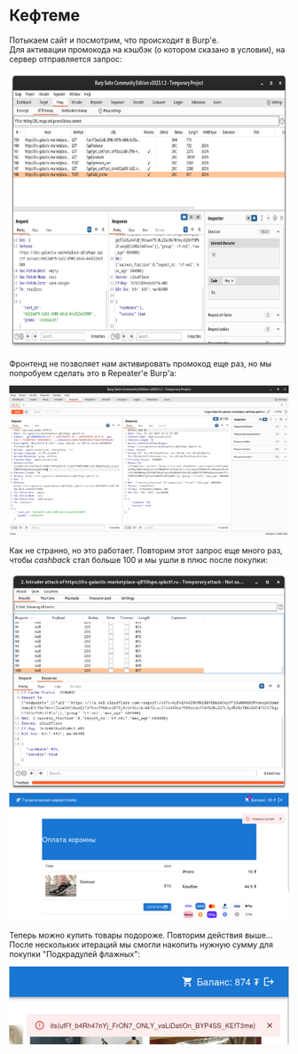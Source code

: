 # Кефтеме

Потыкаем сайт и посмотрим, что происходит в Burp'е. <br>
Для активации промокода на кэшбэк (о котором сказано в условии), на сервер отправляется запрос:

<img alt="Скрин Burp'а" src="burp.png" height="500px">

Фронтенд не позволяет нам активировать промокод еще раз, но мы попробуем сделать это в Repeater'е Burp'а:

<img alt="Repeater Burp'а" src="repeater.png">

Как не странно, но это работает. Повторим этот запрос еще много раз, чтобы *cashback* стал больше 100 и мы ушли в плюс после покупки:

<img alt="Intruder Burp'a" src="intruder.png">

<img alt="Скрин корзины сайта" src="site.png">

Теперь можно купить товары подороже. Повторим действия выше...<br>
После нескольких итераций мы смогли накопить нужную сумму для покупки "Подкрадулей флажных":

![Флаг](flag.png)

